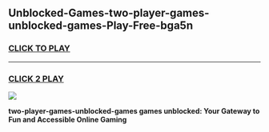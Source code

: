 
## Unblocked-Games-two-player-games-unblocked-games-Play-Free-bga5n
<h3>
<a href="https://premium76.site?title=two-player-games-unblocked-games&ref=18A1">CLICK TO PLAY</a></h3>
<hr>

<h3>
<a href="https://premium76.site?title=two-player-games-unblocked-games&ref=18A1">CLICK 2 PLAY</a>
  
</h3>

<a href="https://premium76.site?title=two-player-games-unblocked-games&ref=18A1"><img src="https://clearcache.store/games.png"></a>


**two-player-games-unblocked-games games unblocked: Your Gateway to Fun and Accessible Online Gaming**
